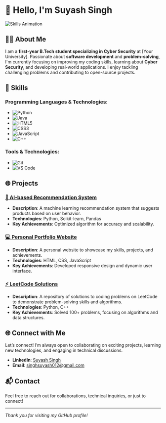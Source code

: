 # 👋 Hello, I'm Suyash Singh

![Skills Animation](https://media.giphy.com/media/JzCKS9MF89HLX0BPSs/giphy.gif) <!-- Animated Image for Technologies -->

## 🧑‍🎓 About Me
I am a **first-year B.Tech student specializing in Cyber Security** at [Your University]. Passionate about **software development** and **problem-solving**, I'm currently focusing on improving my coding skills, learning about **Cyber Security**, and developing real-world applications. I enjoy tackling challenging problems and contributing to open-source projects.

## 🚀 Skills

### **Programming Languages & Technologies**:
- ![Python](https://img.shields.io/badge/Python-3776AB?style=flat&logo=python&logoColor=white)
- ![Java](https://img.shields.io/badge/Java-007396?style=flat&logo=java&logoColor=white)
- ![HTML5](https://img.shields.io/badge/HTML5-E34F26?style=flat&logo=html5&logoColor=white)
- ![CSS3](https://img.shields.io/badge/CSS3-1572B6?style=flat&logo=css3&logoColor=white)
- ![JavaScript](https://img.shields.io/badge/JavaScript-F7DF1E?style=flat&logo=javascript&logoColor=black)
- ![C++](https://img.shields.io/badge/C++-00599C?style=flat&logo=cplusplus&logoColor=white)

### **Tools & Technologies**:
- ![Git](https://img.shields.io/badge/Git-F05032?style=flat&logo=git&logoColor=white)
- ![VS Code](https://img.shields.io/badge/VS%20Code-007ACC?style=flat&logo=visualstudiocode&logoColor=white)

## 🌐 Projects

### [🔧 AI-based Recommendation System](https://github.com/S4yash/Project1)
- **Description**: A machine learning recommendation system that suggests products based on user behavior.
- **Technologies**: Python, Scikit-learn, Pandas
- **Key Achievements**: Optimized algorithm for accuracy and scalability.

### [💻 Personal Portfolio Website](https://github.com/S4yash/Portfolio)
- **Description**: A personal website to showcase my skills, projects, and achievements.
- **Technologies**: HTML, CSS, JavaScript
- **Key Achievements**: Developed responsive design and dynamic user interface.

### [⚡ LeetCode Solutions](https://github.com/S4yash/LeetCode-Solutions)
- **Description**: A repository of solutions to coding problems on LeetCode to demonstrate problem-solving skills and algorithms.
- **Technologies**: Python, C++
- **Key Achievements**: Solved 100+ problems, focusing on algorithms and data structures.

## 🌐 Connect with Me
Let’s connect! I’m always open to collaborating on exciting projects, learning new technologies, and engaging in technical discussions.

- **LinkedIn**: [Suyash Singh](https://www.linkedin.com/in/suyash-singh-0b38642b7)
- **Email**: [singhsuyash012@gmail.com](mailto:singhsuyash012@gmail.com)

## 📬 Contact
Feel free to reach out for collaborations, technical inquiries, or just to connect!

---

*Thank you for visiting my GitHub profile!*
